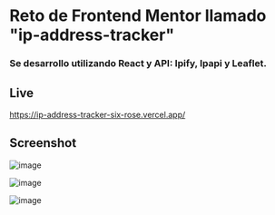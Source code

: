 # Reto de Frontend Mentor llamado "ip-address-tracker" 
### Se desarrollo utilizando React y API: Ipify, Ipapi y Leaflet.

## Live
https://ip-address-tracker-six-rose.vercel.app/

## Screenshot
![image](https://github.com/gabrielveliz/ip-address-tracker/assets/24717811/02e05380-3db0-4029-94ef-602a63d35f69)

![image](https://github.com/gabrielveliz/ip-address-tracker/assets/24717811/f5c906c4-813a-4d59-8e65-93d9ddff6e32)

![image](https://github.com/gabrielveliz/ip-address-tracker/assets/24717811/dc1689a4-d1c8-4282-bfdf-618a33c8ca8d)
